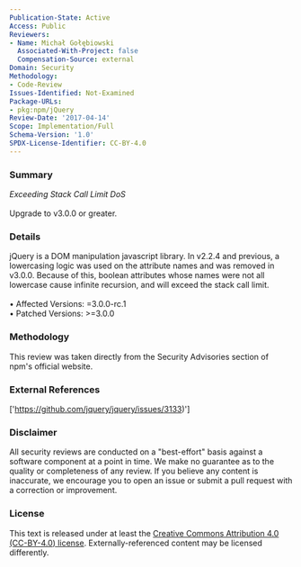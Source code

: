 ```yaml
---
Publication-State: Active
Access: Public
Reviewers:
- Name: Michał Gołębiowski
  Associated-With-Project: false
  Compensation-Source: external
Domain: Security
Methodology:
- Code-Review
Issues-Identified: Not-Examined
Package-URLs:
- pkg:npm/jQuery
Review-Date: '2017-04-14'
Scope: Implementation/Full
Schema-Version: '1.0'
SPDX-License-Identifier: CC-BY-4.0
---
```

### Summary
*Exceeding Stack Call Limit DoS*<br><br>Upgrade to v3.0.0 or greater.
### Details
jQuery is a DOM manipulation javascript library.  In v2.2.4 and previous, a lowercasing logic was used on the attribute names and was removed in v3.0.0. Because of this, boolean attributes whose names were not all lowercase cause infinite recursion, and will exceed the stack call limit.
<br><br>• Affected Versions: =3.0.0-rc.1
<br>• Patched Versions: >=3.0.0
### Methodology
This review was taken directly from the Security Advisories section of npm's official website.
### External References
['https://github.com/jquery/jquery/issues/3133)']
### Disclaimer
All security reviews are conducted on a "best-effort" basis against a software component at a point in time. We make no guarantee as to the quality or completeness of any review. If you believe any content is inaccurate, we encourage you to open an issue or submit a pull request with a correction or improvement.
### License
This text is released under at least the [Creative Commons Attribution 4.0 (CC-BY-4.0) license](https://creativecommons.org/licenses/by/4.0/legalcode.txt). Externally-referenced content may be licensed differently.
